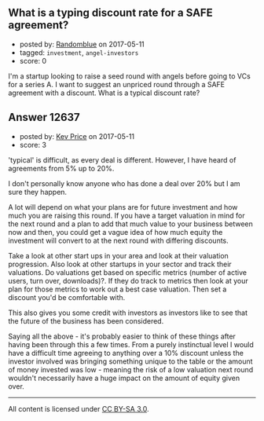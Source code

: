 ## What is a typing discount rate for a SAFE agreement?

- posted by: [Randomblue](https://stackexchange.com/users/363551/randomblue) on 2017-05-11
- tagged: `investment`, `angel-investors`
- score: 0

I'm a startup looking to raise a seed round with angels before going to VCs for a series A. I want to suggest an unpriced round through a SAFE agreement with a discount. What is a typical discount rate?


## Answer 12637

- posted by: [Kev Price](https://stackexchange.com/users/1109274/kev-price) on 2017-05-11
- score: 3

'typical' is difficult, as every deal is different. However, I have heard of agreements from 5% up to 20%.

I don't personally know anyone who has done a deal over 20% but I am sure they happen.

A lot will depend on what your plans are for future investment and how much you are raising this round. If you have a target valuation in mind for the next round and a plan to add that much value to your business between now and then, you could get a vague idea of how much equity the investment will convert to at the next round with differing discounts.

Take a look at other start ups in your area and look at their valuation progression. Also look at other startups in your sector and track their valuations. Do valuations get based on specific metrics (number of active users, turn over, downloads)?. If they do track to metrics then look at your plan for those metrics to work out a best case valuation. Then set a discount you'd be comfortable with.

This also gives you some credit with investors as investors like to see that the future of the business has been considered.

Saying all the above - it's probably easier to think of these things after having been through this a few times. From a purely instinctual level I would have a difficult time agreeing to anything over a 10% discount unless the investor involved was bringing something unique to the table or the amount of money invested was low - meaning the risk of a low valuation next round wouldn't necessarily have a huge impact on the amount of equity given over.



---

All content is licensed under [CC BY-SA 3.0](https://creativecommons.org/licenses/by-sa/3.0/).

